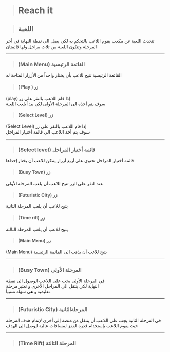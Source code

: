 ># Reach it

>## اللعبة
تتحدث اللعبة عن مكعب يقوم اللاعب بالتحكم به لكي يصل الى نقطة النهاية في أخر المرحلة وتتكون اللعبة من ثلاث مراحل
ولها قائمتان
*** 
>### (Main Menu) القائمة الرئيسية 
القائمة الرئيسية تتيح للاعب بأن يختار واحداً من الأزرار المتاحة له

>#### ( Play ) زر
(play) إذا قام اللاعب بالنقر على زر\
سوف يتم أخذه الى المرحلة الأولى لكي بيدأ بلعب اللعبة

>#### (Select Level) زر
(Select Level) إذا قام اللاعب بالنقر على زر \
سوف يتم أخذ اللاعب الى قائمة أختيار المراحل 
***
>### (Select level) قائمة أختيار المراحل
قائمة أختيار المراحل تحتوي على أربع أزرار يمكن للاعب أن يختار إحداها

>#### (Busy Town) زر
عند النقر على الزر تتيح للاعب أن يلعب المرحلة الأولى
 
>#### (Futuristic City) زر
يتيح للاعب أن يلعب المرحلة الثانية

>#### (Time rift) زر 
يتيح للاعب أن يلعب المرحلة الثالثة

>#### (Main Menu) زر
(Main Menu) يتيح للاعب أن يذهب الى القائمة الرئيسية
***
>### (Busy Town) المرحلة الأولى
في المرحلة الأولى  يجب على اللاعب الوصول الى نقطة\
النهاية لكي ينتقل الى المراحل الأخرى و تعتبر مرحلة\
تعليمية و هي سهلة نسبياً
***
>### (Futuristic City) المرحلةالثانية
في المرحلة الثانية يجب على اللاعب أن يتنقل من منصة إلى أخرى لإتمام هدف المرحلة\
حيث يقوم اللاعب بإستخدام قدرة القفز لمسافات عالية للوصل الى الهدف
***
>### (Time Rift) المرحلة الثالثة

